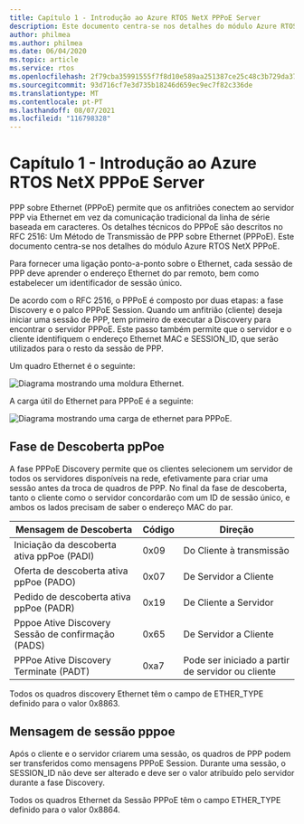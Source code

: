 ```yaml
---
title: Capítulo 1 - Introdução ao Azure RTOS NetX PPPoE Server
description: Este documento centra-se nos detalhes do módulo Azure RTOS NetX PPPoE.
author: philmea
ms.author: philmea
ms.date: 06/04/2020
ms.topic: article
ms.service: rtos
ms.openlocfilehash: 2f79cba35991555f7f8d10e589aa251387ce25c48c3b729da371b548f13321bd
ms.sourcegitcommit: 93d716cf7e3d735b18246d659ec9ec7f82c336de
ms.translationtype: MT
ms.contentlocale: pt-PT
ms.lasthandoff: 08/07/2021
ms.locfileid: "116798328"
---
```

# <a name="chapter-1---introduction-to-azure-rtos-netx-pppoe-server"></a>Capítulo 1 - Introdução ao Azure RTOS NetX PPPoE Server

PPP sobre Ethernet (PPPoE) permite que os anfitriões conectem ao servidor PPP via Ethernet em vez da comunicação tradicional da linha de série baseada em caracteres. Os detalhes técnicos do PPPoE são descritos no RFC 2516: Um Método de Transmissão de PPP sobre Ethernet (PPPoE). Este documento centra-se nos detalhes do módulo Azure RTOS NetX PPPoE.

Para fornecer uma ligação ponto-a-ponto sobre o Ethernet, cada sessão de PPP deve aprender o endereço Ethernet do par remoto, bem como estabelecer um identificador de sessão único.

De acordo com o RFC 2516, o PPPoE é composto por duas etapas: a fase Discovery e o palco PPPoE Session. Quando um anfitrião (cliente) deseja iniciar uma sessão de PPP, tem primeiro de executar a Discovery para encontrar o servidor PPPoE. Este passo também permite que o servidor e o cliente identifiquem o endereço Ethernet MAC e SESSION_ID, que serão utilizados para o resto da sessão de PPP.

Um quadro Ethernet é o seguinte:

![Diagrama mostrando uma moldura Ethernet.](media/netx-pppoe-server-01.png)

A carga útil do Ethernet para PPPoE é a seguinte:

![Diagrama mostrando uma carga de ethernet para PPPoE.](media/netx-pppoe-server-02.png)

## <a name="pppoe-discovery-stage"></a>Fase de Descoberta ppPoe

A fase PPPoE Discovery permite que os clientes selecionem um servidor de todos os servidores disponíveis na rede, efetivamente para criar uma sessão antes da troca de quadros de PPP. No final da fase de descoberta, tanto o cliente como o servidor concordarão com um ID de sessão único, e ambos os lados precisam de saber o endereço MAC do par.

| Mensagem de Descoberta                                  | Código | Direção                                     |
| -------------------------------------------------- | ---- | --------------------------------------------- |
| Iniciação da descoberta ativa ppPoe (PADI)           | 0x09 | Do Cliente à transmissão                      |
| Oferta de descoberta ativa ppPoe (PADO)                | 0x07 | De Servidor a Cliente                         |
| Pedido de descoberta ativa ppPoe (PADR)              | 0x19 | De Cliente a Servidor                         |
| Pppoe Ative Discovery Sessão de confirmação (PADS) | 0x65 | De Servidor a Cliente                         |
| PPPoe Ative Discovery Terminate (PADT)            | 0xa7 | Pode ser iniciado a partir de servidor ou cliente |

Todos os quadros discovery Ethernet têm o campo de ETHER_TYPE definido para o valor 0x8863.

## <a name="pppoe-session-message"></a>Mensagem de sessão pppoe

Após o cliente e o servidor criarem uma sessão, os quadros de PPP podem ser transferidos como mensagens PPPoE Session. Durante uma sessão, o SESSION_ID não deve ser alterado e deve ser o valor atribuído pelo servidor durante a fase Discovery.

Todos os quadros Ethernet da Sessão PPPoE têm o campo ETHER_TYPE definido para o valor 0x8864.